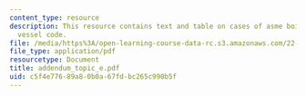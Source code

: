 ```yaml
---
content_type: resource
description: This resource contains text and table on cases of asme boiler and pressure
  vessel code.
file: /media/https%3A/open-learning-course-data-rc.s3.amazonaws.com/22-314j-structural-mechanics-in-nuclear-power-technology-fall-2006/c5f4e77689a80b0a67fdbc265c990b5f_addendum_topic_e.pdf
file_type: application/pdf
resourcetype: Document
title: addendum_topic_e.pdf
uid: c5f4e776-89a8-0b0a-67fd-bc265c990b5f
---
```

